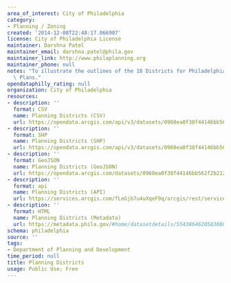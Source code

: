 ```yaml
---
area_of_interest: City of Philadelphia
category:
- Planning / Zoning
created: '2014-12-08T22:48:17.066907'
license: City of Philadelphia License
maintainer: Darshna Patel
maintainer_email: darshna.patel@phila.gov
maintainer_link: http://www.philaplanning.org
maintainer_phone: null
notes: "To illustrate the outlines of the 18 Districts for Philadelphia2035 District\
  \ Plans."
opendataphilly_rating: null
organization: City of Philadelphia
resources:
- description: ''
  format: CSV
  name: Planning Districts (CSV)
  url: https://opendata.arcgis.com/api/v3/datasets/0960ea0f38f44146bb562f2b212075aa_0/downloads/data?format=csv&spatialRefId=4326
- description: ''
  format: SHP
  name: Planning Districts (SHP)
  url: https://opendata.arcgis.com/api/v3/datasets/0960ea0f38f44146bb562f2b212075aa_0/downloads/data?format=shp&spatialRefId=4326
- description: ''
  format: GeoJSON
  name: Planning Districts (GeoJSON)
  url: https://opendata.arcgis.com/datasets/0960ea0f38f44146bb562f2b212075aa_0.geojson
- description: ''
  format: api
  name: Planning Districts (API)
  url: https://services.arcgis.com/fLeGjb7u4uXqeF9q/arcgis/rest/services/Planning_Districts/FeatureServer/0/query?outFields=*&where=1%3D1
- description: ''
  format: HTML
  name: Planning Districts (Metadata)
  url: https://metadata.phila.gov/#home/datasetdetails/5543864620583086178c4e7d/representationdetails/55438a839b989a05172d0cfd/
schema: philadelphia
source: ''
tags:
- Department of Planning and Development
time_period: null
title: Planning Districts
usage: Public Use; Free
---
```

